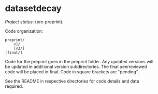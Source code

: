 # datasetdecay

_Project status_: (pre-preprint).

Code organization: 

    preprint/
        v1/
        [v2/]
    [final/]
    
Code for the preprint goes in the preprint folder. Any updated versions will be updated in additional version subdirectories. The final peerreviewed code will be placed in final. Code in square brackets are "pending". 

See the README in respective directories for code details and data required. 

